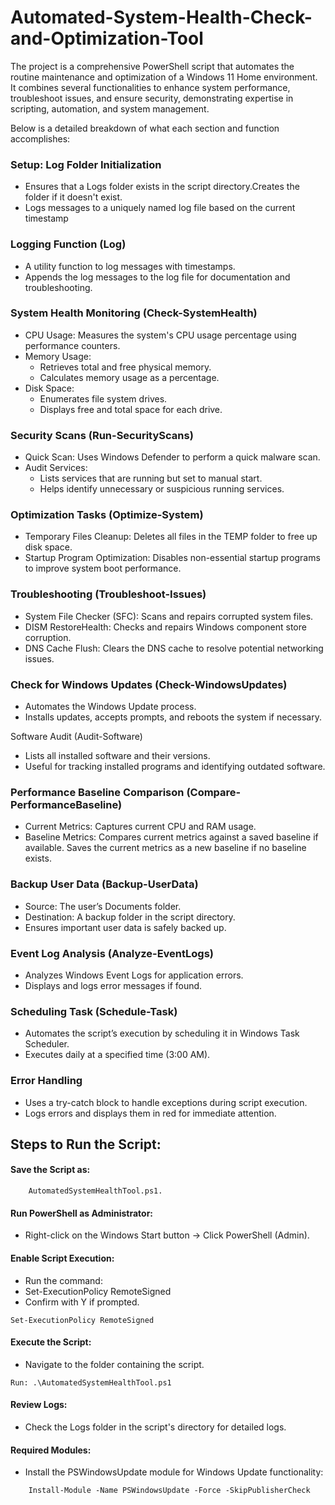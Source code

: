 # Automated-System-Health-Check-and-Optimization-Tool
The project is a comprehensive PowerShell script that automates the routine maintenance and optimization of a Windows 11 Home environment. It combines several functionalities to enhance system performance, troubleshoot issues, and ensure security, demonstrating expertise in scripting, automation, and system management.

Below is a detailed breakdown of what each section and function accomplishes:
### Setup: Log Folder Initialization

- Ensures that a Logs folder exists in the script directory.Creates the folder if it doesn't exist.
- Logs messages to a uniquely named log file based on the current timestamp


### Logging Function (Log)
- A utility function to log messages with timestamps.
- Appends the log messages to the log file for documentation and troubleshooting.

### System Health Monitoring (Check-SystemHealth)

- CPU Usage: Measures the system's CPU usage percentage using performance counters.
- Memory Usage:
    - Retrieves total and free physical memory.
    - Calculates memory usage as a percentage.
- Disk Space:
    - Enumerates file system drives.
    - Displays free and total space for each drive.

### Security Scans (Run-SecurityScans)

- Quick Scan: Uses Windows Defender to perform a quick malware scan.
- Audit Services:
  - Lists services that are running but set to manual start.
  - Helps identify unnecessary or suspicious running services.

### Optimization Tasks (Optimize-System)
- Temporary Files Cleanup: Deletes all files in the TEMP folder to free up disk space.
- Startup Program Optimization: Disables non-essential startup programs to improve system boot performance.

### Troubleshooting (Troubleshoot-Issues)
- System File Checker (SFC):
  Scans and repairs corrupted system files.
- DISM RestoreHealth:
    Checks and repairs Windows component store corruption.
- DNS Cache Flush:
    Clears the DNS cache to resolve potential networking issues.

### Check for Windows Updates (Check-WindowsUpdates)

- Automates the Windows Update process.
- Installs updates, accepts prompts, and reboots the system if necessary.

Software Audit (Audit-Software)

- Lists all installed software and their versions.
- Useful for tracking installed programs and identifying outdated software.

### Performance Baseline Comparison (Compare-PerformanceBaseline)

- Current Metrics:
    Captures current CPU and RAM usage.
- Baseline Metrics:
    Compares current metrics against a saved baseline if available.
    Saves the current metrics as a new baseline if no baseline exists.

### Backup User Data (Backup-UserData)

- Source: The user’s Documents folder.
- Destination: A backup folder in the script directory.
- Ensures important user data is safely backed up.

### Event Log Analysis (Analyze-EventLogs)

- Analyzes Windows Event Logs for application errors.
- Displays and logs error messages if found.

### Scheduling Task (Schedule-Task)

- Automates the script’s execution by scheduling it in Windows Task Scheduler.
- Executes daily at a specified time (3:00 AM).

### Error Handling

- Uses a try-catch block to handle exceptions during script execution.
- Logs errors and displays them in red for immediate attention.


## Steps to Run the Script:

#### Save the Script as:
```
    AutomatedSystemHealthTool.ps1.
```

#### Run PowerShell as Administrator:
- Right-click on the Windows Start button → Click PowerShell (Admin).

#### Enable Script Execution:
- Run the command:
- Set-ExecutionPolicy RemoteSigned
- Confirm with Y if prompted.
```
Set-ExecutionPolicy RemoteSigned
```

#### Execute the Script:
- Navigate to the folder containing the script.

```
Run: .\AutomatedSystemHealthTool.ps1
```

#### Review Logs:

- Check the Logs folder in the script's directory for detailed logs.

#### Required Modules:

- Install the PSWindowsUpdate module for Windows Update functionality:
```
    Install-Module -Name PSWindowsUpdate -Force -SkipPublisherCheck
```
